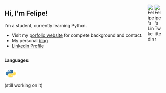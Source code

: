 <a href="https://twitter.com/fxllpe" target="_blank" rel="nofollow"><img align="right" alt="Felipe's Twitter" width="22px" src="https://cdn.jsdelivr.net/npm/simple-icons@v3/icons/twitter.svg" /></a><a href="https://www.linkedin.com/in/felipezanardi" target="_blank" rel="nofollow"><img align="right" alt="Felipe's Linkedin" width="22px" src="https://cdn.jsdelivr.net/npm/simple-icons@v3/icons/linkedin.svg" /></a>
## Hi, I'm Felipe! 
I'm a student, currently learning Python.

- Visit my [porfolio website](https://felipezanardi.github.io/) for complete background and contact.
- My personal [blog](https://felipezanardi.github.io/blog/)
- [Linkedin Profile](https://www.linkedin.com/in/felipezanardi)
<h2 align="left">

#### Languages:

<img align="center" alt="Felipe-Python" height="30" width="40" src="https://raw.githubusercontent.com/devicons/devicon/master/icons/python/python-original.svg">

(still working on it)
  
